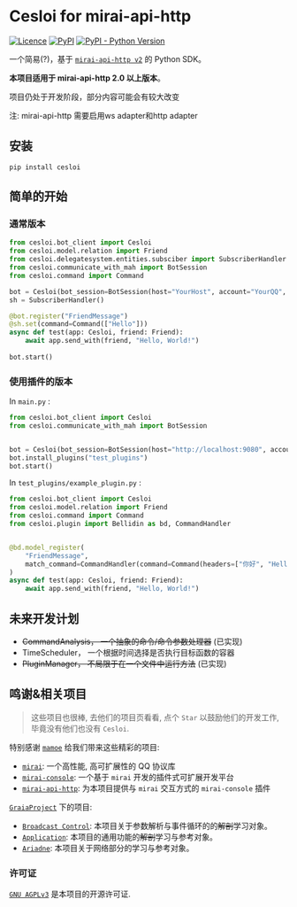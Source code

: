 # Cesloi for mirai-api-http
[![Licence](https://img.shields.io/github/license/RF-Tar-Railt/Cesloi)](https://github.com/RF-Tar-Railt/Cesloi/blob/master/LICENSE)
[![PyPI](https://img.shields.io/pypi/v/cesloi)](https://pypi.org/project/cesloi)
[![PyPI - Python Version](https://img.shields.io/pypi/pyversions/cesloi)](https://www.python.org/)

一个简易(?)，基于 [`mirai-api-http v2`](https://github.com/project-mirai/mirai-api-http) 的 Python SDK。

**本项目适用于 mirai-api-http 2.0 以上版本**。

项目仍处于开发阶段，部分内容可能会有较大改变

注: mirai-api-http 需要启用ws adapter和http adapter

## 安装
`pip install cesloi`

## 简单的开始
### 通常版本
```python
from cesloi.bot_client import Cesloi
from cesloi.model.relation import Friend
from cesloi.delegatesystem.entities.subsciber import SubscriberHandler
from cesloi.communicate_with_mah import BotSession
from cesloi.command import Command

bot = Cesloi(bot_session=BotSession(host="YourHost", account="YourQQ", verify_key="YourVerifyKey"))
sh = SubscriberHandler()

@bot.register("FriendMessage")
@sh.set(command=Command(["Hello"]))
async def test(app: Cesloi, friend: Friend):
    await app.send_with(friend, "Hello, World!")
    
bot.start()
```
### 使用插件的版本
In `main.py` :
```python
from cesloi.bot_client import Cesloi
from cesloi.communicate_with_mah import BotSession


bot = Cesloi(bot_session=BotSession(host="http://localhost:9080", account=2582049752, verify_key="INITKEYWylsVdbr"))
bot.install_plugins("test_plugins")
bot.start()
```
In `test_plugins/example_plugin.py` :
```python
from cesloi.bot_client import Cesloi
from cesloi.model.relation import Friend
from cesloi.command import Command
from cesloi.plugin import Bellidin as bd, CommandHandler


@bd.model_register(
    "FriendMessage",
    match_command=CommandHandler(command=Command(headers=["你好", "Hello"], main=["World"]))
)
async def test(app: Cesloi, friend: Friend):
    await app.send_with(friend, "Hello, World!")
```

## 未来开发计划
 - ~~CommandAnalysis， 一个抽象的命令/命令参数处理器~~ (已实现)
 - TimeScheduler， 一个根据时间选择是否执行目标函数的容器
 - ~~PluginManager， 不局限于在一个文件中运行方法~~ (已实现)

## 鸣谢&相关项目
> 这些项目也很棒, 去他们的项目页看看, 点个 `Star` 以鼓励他们的开发工作, 毕竟没有他们也没有 `Cesloi`.
> 
特别感谢 [`mamoe`](https://github.com/mamoe) 给我们带来这些精彩的项目:
 - [`mirai`](https://github.com/mamoe/mirai): 一个高性能, 高可扩展性的 QQ 协议库
 - [`mirai-console`](https://github.com/mamoe/mirai-console): 一个基于 `mirai` 开发的插件式可扩展开发平台
 - [`mirai-api-http`](https://github.com/project-mirai/mirai-api-http): 为本项目提供与 `mirai` 交互方式的 `mirai-console` 插件

[`GraiaProject`](https://github.com/GraiaProject) 下的项目:
 - [`Broadcast Control`](https://github.com/GraiaProject/BroadcastControl): 本项目关于参数解析与事件循环的的~~解剖~~学习对象。
 - [`Application`](https://github.com/GraiaProject/Application/): 本项目的通用功能的~~解剖~~学习与参考对象。
 - [`Ariadne`](https://github.com/GraiaProject/Ariadne/): 本项目关于网络部分的学习与参考对象。 


### 许可证

[`GNU AGPLv3`](https://choosealicense.com/licenses/agpl-3.0/) 是本项目的开源许可证.
